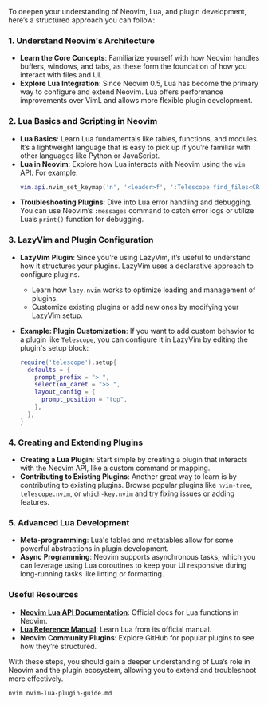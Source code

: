 To deepen your understanding of Neovim, Lua, and plugin development, here’s a structured approach you can follow:

### 1. **Understand Neovim's Architecture**

- **Learn the Core Concepts**: Familiarize yourself with how Neovim handles buffers, windows, and tabs, as these form the foundation of how you interact with files and UI.
- **Explore Lua Integration**: Since Neovim 0.5, Lua has become the primary way to configure and extend Neovim. Lua offers performance improvements over VimL and allows more flexible plugin development.

### 2. **Lua Basics and Scripting in Neovim**

- **Lua Basics**: Learn Lua fundamentals like tables, functions, and modules. It’s a lightweight language that is easy to pick up if you’re familiar with other languages like Python or JavaScript.
- **Lua in Neovim**: Explore how Lua interacts with Neovim using the `vim` API. For example:
  ```lua
  vim.api.nvim_set_keymap('n', '<leader>f', ':Telescope find_files<CR>', { noremap = true, silent = true })
  ```
- **Troubleshooting Plugins**: Dive into Lua error handling and debugging. You can use Neovim’s `:messages` command to catch error logs or utilize Lua’s `print()` function for debugging.

### 3. **LazyVim and Plugin Configuration**

- **LazyVim Plugin**: Since you’re using LazyVim, it’s useful to understand how it structures your plugins. LazyVim uses a declarative approach to configure plugins.

  - Learn how `lazy.nvim` works to optimize loading and management of plugins.
  - Customize existing plugins or add new ones by modifying your LazyVim setup.

- **Example: Plugin Customization**:
  If you want to add custom behavior to a plugin like `Telescope`, you can configure it in LazyVim by editing the plugin's setup block:
  ```lua
  require('telescope').setup{
    defaults = {
      prompt_prefix = "> ",
      selection_caret = ">> ",
      layout_config = {
        prompt_position = "top",
      },
    },
  }
  ```

### 4. **Creating and Extending Plugins**

- **Creating a Lua Plugin**: Start simple by creating a plugin that interacts with the Neovim API, like a custom command or mapping.
- **Contributing to Existing Plugins**: Another great way to learn is by contributing to existing plugins. Browse popular plugins like `nvim-tree`, `telescope.nvim`, or `which-key.nvim` and try fixing issues or adding features.

### 5. **Advanced Lua Development**

- **Meta-programming**: Lua's tables and metatables allow for some powerful abstractions in plugin development.
- **Async Programming**: Neovim supports asynchronous tasks, which you can leverage using Lua coroutines to keep your UI responsive during long-running tasks like linting or formatting.

### Useful Resources

- **[Neovim Lua API Documentation](https://neovim.io/doc/user/lua.html)**: Official docs for Lua functions in Neovim.
- **[Lua Reference Manual](https://www.lua.org/manual/5.1/)**: Learn Lua from its official manual.
- **Neovim Community Plugins**: Explore GitHub for popular plugins to see how they’re structured.

With these steps, you should gain a deeper understanding of Lua’s role in Neovim and the plugin ecosystem, allowing you to extend and troubleshoot more effectively.

```bash
nvim nvim-lua-plugin-guide.md
```
